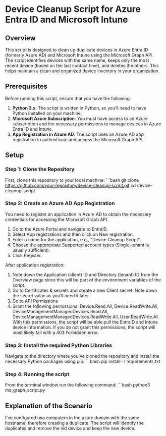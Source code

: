 # Device Cleanup Script for Azure Entra ID and Microsoft Intune

## Overview

This script is designed to clean up duplicate devices in Azure Entra ID (formerly Azure AD) and Microsoft Intune using the Microsoft Graph API. The script identifies devices with the same name, keeps only the most recent device (based on the last contact time), and deletes the others. This helps maintain a clean and organized device inventory in your organization.

## Prerequisites

Before running this script, ensure that you have the following:

1. **Python 3.x**: The script is written in Python, so you'll need to have Python installed on your machine.
2. **Microsoft Azure Subscription**: You must have access to an Azure subscription and the necessary permissions to manage devices in Azure Entra ID and Intune.
3. **App Registration in Azure AD**: The script uses an Azure AD app registration to authenticate and access the Microsoft Graph API.

## Setup

### Step 1: Clone the Repository

First, clone this repository to your local machine:
    ```bash
git clone https://github.com/your-repository/device-cleanup-script.git
cd device-cleanup-script

### Step 2: Create an Azure AD App Registration

You need to register an application in Azure AD to obtain the necessary credentials for accessing the Microsoft Graph API.

1. Go to the Azure Portal and navigate to EntraID.
2. Select App registrations and then click on New registration.
3. Enter a name for the application, e.g., "Device Cleanup Script".
4. Choose the appropriate Supported account types (Single-tenant is usually sufficient).
5. Click Register.

After application registration:
1. Note down the Application (client) ID and Directory (tenant) ID from the Overview page since this will be part of the environment variables of the script.
2. Go to Certificates & secrets and create a new Client secret. Note down the secret value as you'll need it later.
3. Go to API Permissions
4. Grant the following permissions: Device.Read.All, Device.ReadWrite.All, DeviceManagementManagedDevices.Read.All, DeviceManagementManagedDevices.ReadWrite.All, 
User.ReadWrite.All. With this permissions, the script will be able pull the EntraID and Intune device information. If you do not grant this permissions, the script will most likely fail with a 403 Forbidden error.

### Step 3: Install the required Python Libraries
Navigate to the directory where you've cloned the repository and install the necessary Python packages using pip:
    ```bash
pip install -r requirements.txt

### Step 4: Running the script

From the terminal window run the following command:
    ```bash
python3 ms_graph_script.py

## Explanation of the Scenario

I've configured two computers in the azure domain with the same hostname, therefore creating a duplicate. The script will identify the duplicates and remove the old device and keep the new device.

